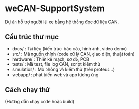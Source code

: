 # weCAN-SupportSystem

Dự án hỗ trợ người lái xe bằng hệ thống đọc dữ liệu CAN.

## Cấu trúc thư mục

- docs/        : Tài liệu (kiến trúc, báo cáo, hình ảnh, video demo)
- src/         : Mã nguồn chính (code xử lý CAN, giao diện, thuật toán)
- hardware/    : Thiết kế mạch, sơ đồ, PCB
- tests/        : Mã test, file log CAN, script kiểm thử
- simulation/   : Mô phỏng và kiểm thử (trên proteus...)
- webapp/       : phát triển web và app tương ứng

## Cách chạy thử
(Hướng dẫn chạy code hoặc build)



